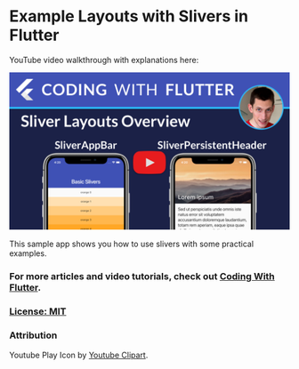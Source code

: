 # Example Layouts with Slivers in Flutter

YouTube video walkthrough with explanations here: 

[![Flutter Slivers Deep Dive: SliverAppBar, SliverPersistentHeader](media/sliver-layouts-overview-poster.png)]()

This sample app shows you how to use slivers with some practical examples.

### For more articles and video tutorials, check out [Coding With Flutter](https://codingwithflutter.com/).


### [License: MIT](LICENSE.md)

### Attribution

Youtube Play Icon by [Youtube Clipart](http://clipartmag.com/youtube-clipart).
